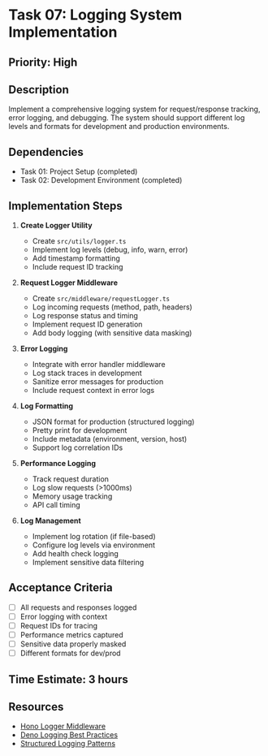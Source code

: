 # Task 07: Logging System Implementation

## Priority: High

## Description
Implement a comprehensive logging system for request/response tracking, error logging, and debugging. The system should support different log levels and formats for development and production environments.

## Dependencies
- Task 01: Project Setup (completed)
- Task 02: Development Environment (completed)

## Implementation Steps

1. **Create Logger Utility**
   - Create `src/utils/logger.ts`
   - Implement log levels (debug, info, warn, error)
   - Add timestamp formatting
   - Include request ID tracking

2. **Request Logger Middleware**
   - Create `src/middleware/requestLogger.ts`
   - Log incoming requests (method, path, headers)
   - Log response status and timing
   - Implement request ID generation
   - Add body logging (with sensitive data masking)

3. **Error Logging**
   - Integrate with error handler middleware
   - Log stack traces in development
   - Sanitize error messages for production
   - Include request context in error logs

4. **Log Formatting**
   - JSON format for production (structured logging)
   - Pretty print for development
   - Include metadata (environment, version, host)
   - Support log correlation IDs

5. **Performance Logging**
   - Track request duration
   - Log slow requests (>1000ms)
   - Memory usage tracking
   - API call timing

6. **Log Management**
   - Implement log rotation (if file-based)
   - Configure log levels via environment
   - Add health check logging
   - Implement sensitive data filtering

## Acceptance Criteria
- [ ] All requests and responses logged
- [ ] Error logging with context
- [ ] Request IDs for tracing
- [ ] Performance metrics captured
- [ ] Sensitive data properly masked
- [ ] Different formats for dev/prod

## Time Estimate: 3 hours

## Resources
- [Hono Logger Middleware](https://hono.dev/middleware/logger)
- [Deno Logging Best Practices](https://deno.land/manual/examples/logging)
- [Structured Logging Patterns](https://www.loggly.com/blog/structured-logging/)